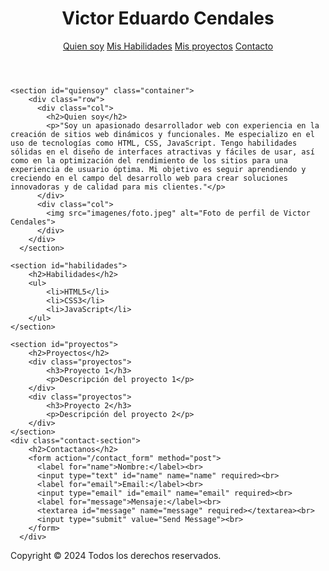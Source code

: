 <!DOCTYPE html>
<html lang="es">
<head>
    <meta charset="UTF-8">
    <meta http-equiv="X-UA-Compatible" content="IE=edge">
    <meta name="viewport" content="width=device-width, initial-scale=1.0">
    <title>Perfil Profesional - Victor Cendales</title>
    <link rel="stylesheet" href="style.css">
</head>
<body>
    <header>
        <h1>Victor Eduardo Cendales</h1>
        <nav>
            <a href="#quiensoy">Quien soy</a>
            <a href="#habilidades">Mis Habilidades</a>
            <a href="#proyectos">Mis proyectos</a>
            <a href="#contact">Contacto</a>
        </nav>
    </header>
    
    <section id="quiensoy" class="container">
        <div class="row">
          <div class="col">
            <h2>Quien soy</h2>
            <p>"Soy un apasionado desarrollador web con experiencia en la creación de sitios web dinámicos y funcionales. Me especializo en el uso de tecnologías como HTML, CSS, JavaScript. Tengo habilidades sólidas en el diseño de interfaces atractivas y fáciles de usar, así como en la optimización del rendimiento de los sitios para una experiencia de usuario óptima. Mi objetivo es seguir aprendiendo y creciendo en el campo del desarrollo web para crear soluciones innovadoras y de calidad para mis clientes."</p>
          </div>
          <div class="col">
            <img src="imagenes/foto.jpeg" alt="Foto de perfil de Victor Cendales">
          </div>
        </div>
      </section>

    <section id="habilidades">
        <h2>Habilidades</h2>
        <ul>
            <li>HTML5</li>
            <li>CSS3</li>
            <li>JavaScript</li>
        </ul>
    </section>
    
    <section id="proyectos">
        <h2>Proyectos</h2>
        <div class="proyectos">
            <h3>Proyecto 1</h3>
            <p>Descripción del proyecto 1</p>
        </div>
        <div class="proyectos">
            <h3>Proyecto 2</h3>
            <p>Descripción del proyecto 2</p>
        </div>
    </section>
    <div class="contact-section">
        <h2>Contactanos</h2>
        <form action="/contact_form" method="post">
          <label for="name">Nombre:</label><br>
          <input type="text" id="name" name="name" required><br>
          <label for="email">Email:</label><br>
          <input type="email" id="email" name="email" required><br>
          <label for="message">Mensaje:</label><br>
          <textarea id="message" name="message" required></textarea><br>
          <input type="submit" value="Send Message"><br>
        </form>
      </div>
</body>
<footer>
    <div class="footer-content">
        <p>Copyright © 2024 Todos los derechos reservados.</p>
    </div>
</footer>
</html>
